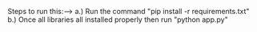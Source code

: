 Steps to run this:-->
a.) Run the command "pip install -r requirements.txt"
b.) Once all libraries all installed properly then run "python app.py"
